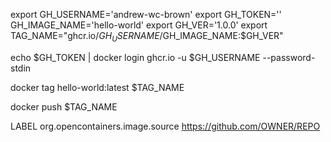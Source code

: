 export GH_USERNAME='andrew-wc-brown'
export GH_TOKEN=''
GH_IMAGE_NAME='hello-world'
export GH_VER='1.0.0'
export TAG_NAME="ghcr.io/$GH_USERNAME/$GH_IMAGE_NAME:$GH_VER"

echo $GH_TOKEN | docker login ghcr.io -u $GH_USERNAME --password-stdin

docker tag hello-world:latest $TAG_NAME

docker push $TAG_NAME

LABEL org.opencontainers.image.source https://github.com/OWNER/REPO